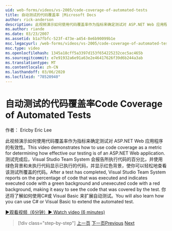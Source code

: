 ```yaml
---
uid: web-forms/videos/vs-2005/code-coverage-of-automated-tests
title: 自动测试的代码覆盖率 |Microsoft Docs
author: rick-anderson
description: 此视频演示如何使用代码覆盖率作为指标来确定测试对 ASP.NET Web 应用程序的有效性。 测试具有 com 。
ms.author: riande
ms.date: 03/23/2007
ms.assetid: b1a7fbfc-523f-473e-a454-8e6b90099b1e
msc.legacyurl: /web-forms/videos/vs-2005/code-coverage-of-automated-tests
msc.type: video
ms.openlocfilehash: 1345a18cff5a3397d153f654225232cec5ac465b
ms.sourcegitcommit: e7e91932a6e91a63e2e46417626f39d6b244a3ab
ms.translationtype: MT
ms.contentlocale: zh-CN
ms.lasthandoff: 03/06/2020
ms.locfileid: "78520940"
---
```

# <a name="code-coverage-of-automated-tests"></a><span data-ttu-id="9234b-104">自动测试的代码覆盖率</span><span class="sxs-lookup"><span data-stu-id="9234b-104">Code Coverage of Automated Tests</span></span>

<span data-ttu-id="9234b-105">作者： Eric</span><span class="sxs-lookup"><span data-stu-id="9234b-105">by Eric Lee</span></span>

<span data-ttu-id="9234b-106">此视频演示如何使用代码覆盖率作为指标来确定测试对 ASP.NET Web 应用程序的有效性。</span><span class="sxs-lookup"><span data-stu-id="9234b-106">This video demonstrates how to use code coverage as a metric for determining how effective our testing is of an ASP.NET Web application.</span></span> <span data-ttu-id="9234b-107">测试完成后，Visual Studio Team System 会报告所执行代码的百分比，并使用绿色背景和未执行代码显示已执行的代码，并显示红色背景，使你可以轻松地查看该测试所覆盖的代码。</span><span class="sxs-lookup"><span data-stu-id="9234b-107">After a test has completed, Visual Studio Team System reports on the percentage of code that was executed and indicates executed code with a green background and unexecuted code with a red background, making it easy to see the code that was covered by the test.</span></span> <span data-ttu-id="9234b-108">你还将了解如何使用C#或 Visual Basic 来扩展自动测试。</span><span class="sxs-lookup"><span data-stu-id="9234b-108">You will also learn how you can use C# or Visual Basic to extend the automated test.</span></span>

[<span data-ttu-id="9234b-109">&#9654;观看视频（6分钟）</span><span class="sxs-lookup"><span data-stu-id="9234b-109">&#9654; Watch video (6 minutes)</span></span>](https://channel9.msdn.com/Blogs/ASP-NET-Site-Videos/code-coverage-of-automated-tests)

> [!div class="step-by-step"]
> <span data-ttu-id="9234b-110">[上一页](measuring-the-business-value-of-ajax.md)
> [下一页](custom-extraction-rules-and-coded-web-tests.md)</span><span class="sxs-lookup"><span data-stu-id="9234b-110">[Previous](measuring-the-business-value-of-ajax.md)
[Next](custom-extraction-rules-and-coded-web-tests.md)</span></span>
